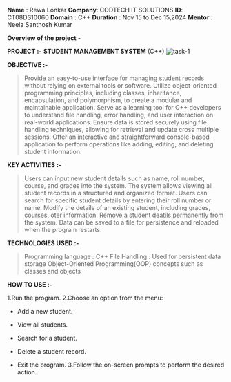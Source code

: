 **Name** : Rewa Lonkar
**Company**: CODTECH IT SOLUTIONS
**ID**: CT08DS10060
**Domain** : C++
**Duration** : Nov 15 to Dec 15,2024
**Mentor** : Neela Santhosh Kumar

**Overview of the project** -

**PROJECT :-** **STUDENT MANAGEMENT SYSTEM** (C++)
![task-1](https://github.com/user-attachments/assets/6afae236-5d26-43ef-88be-eeecaede404a)

**OBJECTIVE :-**

> Provide an easy-to-use interface for managing student records without relying on external tools or software.
> Utilize object-oriented programming principles, including classes, inheritance, encapsulation, and polymorphism, to create a modular 
  and maintainable application.
> Serve as a learning tool for C++ developers to understand file handling, error handling, and user interaction on real-world 
  applications. 
> Ensure data is stored securely using file handling techniques, allowing for retrieval and update cross multiple sessions.
> Offer an interactive and straightforward console-based application to perform operations like adding, editing, and deleting student 
  information.

**KEY ACTIVITIES :-**

> Users can input new student details such as name, roll number, course, and grades into the system.
> The system allows viewing all student records in a structured and organized format.
> Users can search for specific student details by entering their roll number or name.
> Modify the details of an existing student, including grades, courses, oter information.
> Remove a student deatils  permanently from the system.
> Data can be saved to a file for persistence and reloaded when the program restarts.

**TECHNOLOGIES USED :-**

> Programming language : C++
> File Handling : Used for persistent data storage
> Object-Oriented Programming(OOP) concepts such as classes and objects

**HOW TO USE :-**

1.Run the program.
2.Choose an option from the menu:
* Add  a new student.
* View all students.
* Search for a student.
* Delete a student record.

* Exit the program.
3.Follow the on-screen prompts to perform the desired action.
  
